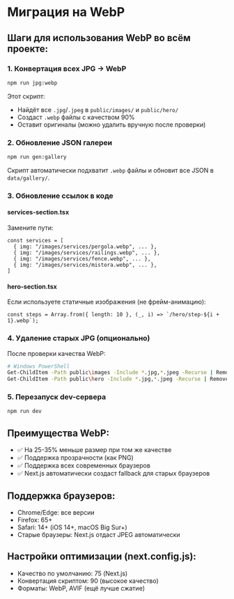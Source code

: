 # Миграция на WebP

## Шаги для использования WebP во всём проекте:

### 1. Конвертация всех JPG → WebP
```bash
npm run jpg:webp
```
Этот скрипт:
- Найдёт все `.jpg`/`.jpeg` в `public/images/` и `public/hero/`
- Создаст `.webp` файлы с качеством 90%
- Оставит оригиналы (можно удалить вручную после проверки)

### 2. Обновление JSON галереи
```bash
npm run gen:gallery
```
Скрипт автоматически подхватит `.webp` файлы и обновит все JSON в `data/gallery/`.

### 3. Обновление ссылок в коде

#### services-section.tsx
Замените пути:
```tsx
const services = [
  { img: "/images/services/pergola.webp", ... },
  { img: "/images/services/railings.webp", ... },
  { img: "/images/services/fence.webp", ... },
  { img: "/images/services/mistora.webp", ... },
]
```

#### hero-section.tsx
Если используете статичные изображения (не фрейм-анимацию):
```tsx
const steps = Array.from({ length: 10 }, (_, i) => `/hero/step-${i + 1}.webp`);
```

### 4. Удаление старых JPG (опционально)
После проверки качества WebP:
```bash
# Windows PowerShell
Get-ChildItem -Path public\images -Include *.jpg,*.jpeg -Recurse | Remove-Item
Get-ChildItem -Path public\hero -Include *.jpg,*.jpeg -Recurse | Remove-Item
```

### 5. Перезапуск dev-сервера
```bash
npm run dev
```

## Преимущества WebP:
- ✅ На 25-35% меньше размер при том же качестве
- ✅ Поддержка прозрачности (как PNG)
- ✅ Поддержка всех современных браузеров
- ✅ Next.js автоматически создаст fallback для старых браузеров

## Поддержка браузеров:
- Chrome/Edge: все версии
- Firefox: 65+
- Safari: 14+ (iOS 14+, macOS Big Sur+)
- Старые браузеры: Next.js отдаст JPEG автоматически

## Настройки оптимизации (next.config.js):
- Качество по умолчанию: 75 (Next.js)
- Конвертация скриптом: 90 (высокое качество)
- Форматы: WebP, AVIF (ещё лучше сжатие)


